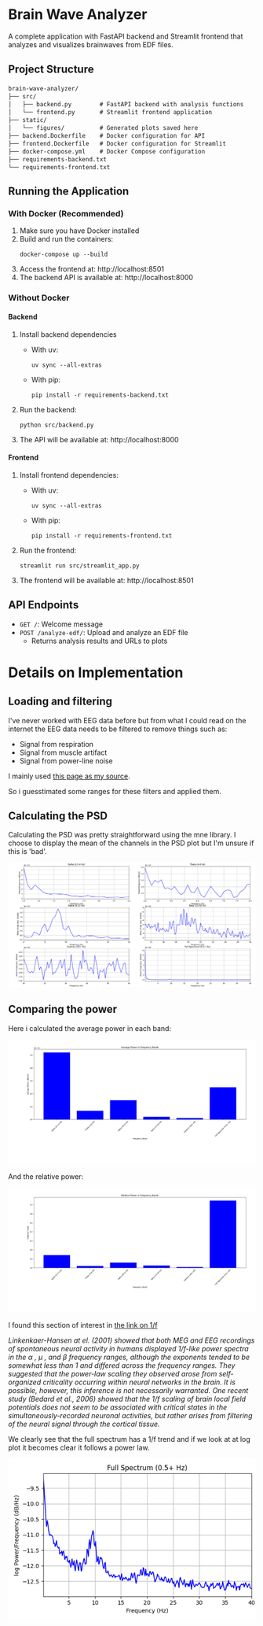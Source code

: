 # Brain Wave Analyzer

A complete application with FastAPI backend and Streamlit frontend that analyzes and visualizes brainwaves from EDF files.

## Project Structure

```
brain-wave-analyzer/
├── src/
│   ├── backend.py        # FastAPI backend with analysis functions
│   └── frontend.py       # Streamlit frontend application
├── static/
│   └── figures/          # Generated plots saved here
├── backend.Dockerfile    # Docker configuration for API
├── frontend.Dockerfile   # Docker configuration for Streamlit
├── docker-compose.yml    # Docker Compose configuration
├── requirements-backend.txt
└── requirements-frontend.txt
```

## Running the Application

### With Docker (Recommended)

1. Make sure you have Docker installed
2. Build and run the containers:
   ```
   docker-compose up --build
   ```
3. Access the frontend at: http://localhost:8501
4. The backend API is available at: http://localhost:8000

### Without Docker

#### Backend

1. Install backend dependencies 
   - With uv:
       ```
      uv sync --all-extras
      ```

   - With pip:
      ```
      pip install -r requirements-backend.txt
      ```
    
2. Run the backend:
   ```
   python src/backend.py
   ```
3. The API will be available at: http://localhost:8000

#### Frontend

1. Install frontend dependencies:
   - With uv:
      ```
      uv sync --all-extras
      ```

   - With pip:
      ```
      pip install -r requirements-frontend.txt
      ```
2. Run the frontend:
   ```
   streamlit run src/streamlit_app.py
   ```
3. The frontend will be available at: http://localhost:8501

## API Endpoints

- `GET /`: Welcome message
- `POST /analyze-edf/`: Upload and analyze an EDF file
  - Returns analysis results and URLs to plots

# Details on Implementation
## Loading and filtering

I've never worked with EEG data before but from what I could read on the internet the EEG data needs to be filtered to remove things such as:
- Signal from respiration 
- Signal from muscle artifact 
- Signal from power-line noise 

I mainly used  [this page as my source](https://neuraldatascience.io/7-eeg/erp_filtering.html).

So i guesstimated some ranges for these filters and applied them. 

## Calculating the PSD

Calculating the PSD was pretty straightforward using the mne library. I choose to display the mean of the channels in the PSD plot but I'm unsure if this is 'bad'.

![figures\frequency_band_psd.png](figures\frequency_band_psd.png)

## Comparing the power

Here i calculated the average power in each band:

![figures\avg_power_freq_bands.png](figures\avg_power_freq_bands.png)

And the relative power:

![figures\rel_power_freq_bands.png](figures\rel_power_freq_bands.png)

I found this section of interest in  [the link on 1/f](http://www.scholarpedia.org/article/1/f_noise)

_Linkenkaer-Hansen at el. (2001) showed that both MEG and EEG recordings of spontaneous neural activity in humans displayed 1/f-like power spectra in the α , μ , and β frequency ranges, although the exponents tended to be somewhat less than 1 and differed across the frequency ranges. They suggested that the power-law scaling they observed arose from self-organized criticality occurring within neural networks in the brain. It is possible, however, this inference is not necessarily warranted. One recent study (Bedard et al., 2006) showed that the 1/f scaling of brain local field potentials does not seem to be associated with critical states in the simultaneously-recorded neuronal activities, but rather arises from filtering of the neural signal through the cortical tissue._

We clearly see that the full spectrum has a 1/f trend and if we look at at log plot it becomes clear it follows a power law.

![figures/full_log.png)](figures/full_log.png)